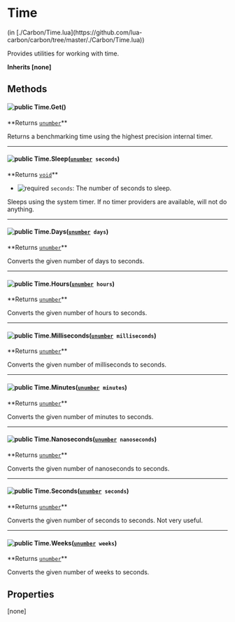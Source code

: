 <link href="../../style.css" rel="stylesheet" type="text/css"/>
<h1 class="class-title">Time</h1>
<span class="file-link">(in [./Carbon/Time.lua](https://github.com/lua-carbon/carbon/tree/master/./Carbon/Time.lua))</span><br/>

Provides utilities for working with time.

**Inherits [none]**

## Methods
<h4 class="method-name"><img class="doc-image" alt="public" src="https://img.shields.io/badge/ -public-11b237.svg?style=flat-square" />  Time.Get()</h4>
**<span class="method-returns">Returns <code><a href="Types#unumber">unumber</a></code></span>**



Returns a benchmarking time using the highest precision internal timer.

<hr/>
<h4 class="method-name"><img class="doc-image" alt="public" src="https://img.shields.io/badge/ -public-11b237.svg?style=flat-square" />  Time.Sleep(<code><a href="Types#unumber">unumber</a> seconds</code>)</h4>
**<span class="method-returns">Returns <code><a href="Types#void">void</a></code></span>**

- <img class="doc-image" alt="required" src="https://img.shields.io/badge/%20-required-ff9600.svg?style=flat-square" />  `seconds`: The number of seconds to sleep.

Sleeps using the system timer.
If no timer providers are available, will not do anything.

<hr/>
<h4 class="method-name"><img class="doc-image" alt="public" src="https://img.shields.io/badge/ -public-11b237.svg?style=flat-square" />  Time.Days(<code><a href="Types#unumber">unumber</a> days</code>)</h4>
**<span class="method-returns">Returns <code><a href="Types#unumber">unumber</a></code></span>**



Converts the given number of days to seconds.

<hr/>
<h4 class="method-name"><img class="doc-image" alt="public" src="https://img.shields.io/badge/ -public-11b237.svg?style=flat-square" />  Time.Hours(<code><a href="Types#unumber">unumber</a> hours</code>)</h4>
**<span class="method-returns">Returns <code><a href="Types#unumber">unumber</a></code></span>**



Converts the given number of hours to seconds.

<hr/>
<h4 class="method-name"><img class="doc-image" alt="public" src="https://img.shields.io/badge/ -public-11b237.svg?style=flat-square" />  Time.Milliseconds(<code><a href="Types#unumber">unumber</a> milliseconds</code>)</h4>
**<span class="method-returns">Returns <code><a href="Types#unumber">unumber</a></code></span>**



Converts the given number of milliseconds to seconds.

<hr/>
<h4 class="method-name"><img class="doc-image" alt="public" src="https://img.shields.io/badge/ -public-11b237.svg?style=flat-square" />  Time.Minutes(<code><a href="Types#unumber">unumber</a> minutes</code>)</h4>
**<span class="method-returns">Returns <code><a href="Types#unumber">unumber</a></code></span>**



Converts the given number of minutes to seconds.

<hr/>
<h4 class="method-name"><img class="doc-image" alt="public" src="https://img.shields.io/badge/ -public-11b237.svg?style=flat-square" />  Time.Nanoseconds(<code><a href="Types#unumber">unumber</a> nanoseconds</code>)</h4>
**<span class="method-returns">Returns <code><a href="Types#unumber">unumber</a></code></span>**



Converts the given number of nanoseconds to seconds.

<hr/>
<h4 class="method-name"><img class="doc-image" alt="public" src="https://img.shields.io/badge/ -public-11b237.svg?style=flat-square" />  Time.Seconds(<code><a href="Types#unumber">unumber</a> seconds</code>)</h4>
**<span class="method-returns">Returns <code><a href="Types#unumber">unumber</a></code></span>**



Converts the given number of seconds to seconds.
Not very useful.

<hr/>
<h4 class="method-name"><img class="doc-image" alt="public" src="https://img.shields.io/badge/ -public-11b237.svg?style=flat-square" />  Time.Weeks(<code><a href="Types#unumber">unumber</a> weeks</code>)</h4>
**<span class="method-returns">Returns <code><a href="Types#unumber">unumber</a></code></span>**



Converts the given number of weeks to seconds.


## Properties
[none]
